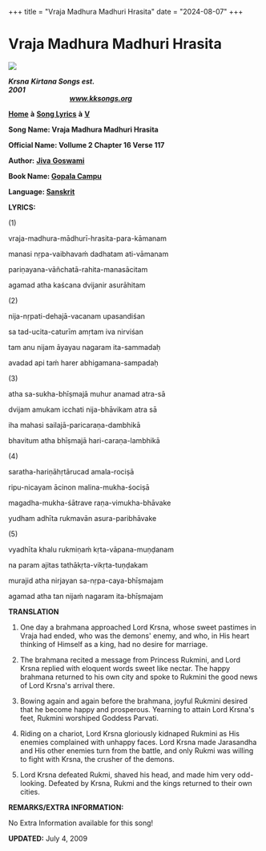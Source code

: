+++
title = "Vraja Madhura Madhuri Hrasita"
date = "2024-08-07"
+++

# Vraja Madhura Madhuri Hrasita
**[![](http://kksongs.org/image_files/image002.jpg)](http://kksongs.org/)**

**_Krsna_** **_Kirtana Songs est. 2001_**                                                                                                                                                      **_www.kksongs.org_**

**[Home](http://kksongs.org/)** **à** **[Song Lyrics](http://kksongs.org/lyrics.html)** **à** **[V](http://kksongs.org/songs/song_v.html)**

**Song Name: Vraja Madhura Madhuri Hrasita**

**Official Name: Vollume 2 Chapter 16 Verse 117**

**Author:** [**Jiva** **Goswami**](http://kksongs.org/authors/list/jivagoswami.html)

**Book Name: [Gopala Campu](http://kksongs.org/authors/gopalacampu.html)**

**Language: [Sanskrit](http://kksongs.org/language/list/sanskrit.html)**

**LYRICS:**

(1)

vraja-madhura-mādhurī-hrasita-para-kāmanam

manasi nṛpa-vaibhavaḿ dadhatam ati-vāmanam

pariṇayana-vāñchatā-rahita-manasācitam

agamad atha kaścana dvijanir asurāhitam

(2)

nija-nṛpati-dehajā-vacanam upasandiśan

sa tad-ucita-caturīm amṛtam iva nirviśan

tam anu nijam āyayau nagaram ita-sammadaḥ

avadad api taḿ harer abhigamana-sampadaḥ

(3)

atha sa-sukha-bhīṣmajā muhur anamad atra-sā

dvijam amukam icchati nija-bhāvikam atra sā

iha mahasi sailajā-paricaraṇa-dambhikā

bhavitum atha bhīṣmajā hari-caraṇa-lambhikā

(4)

saratha-hariṇāhṛtārucad amala-rociṣā

ripu-nicayam ācinon malina-mukha-śociṣā

magadha-mukha-śātrave raṇa-vimukha-bhāvake

yudham adhīta rukmavān asura-paribhāvake

(5)

vyadhīta khalu rukmiṇaḿ kṛta-vāpana-muṇḍanam

na param ajitas tathākṛta-vikṛta-tuṇḍakam

murajid atha nirjayan sa-nṛpa-caya-bhīṣmajam

agamad atha tan nijaḿ nagaram ita-bhīṣmajam

**TRANSLATION**

1) One day a brahmana approached Lord Krsna, whose sweet pastimes in Vraja had ended, who was the demons' enemy, and who, in His heart thinking of Himself as a king, had no desire for marriage.

2) The brahmana recited a message from Princess Rukmini, and Lord Krsna replied with eloquent words sweet like nectar. The happy brahmana returned to his own city and spoke to Rukmini the good news of Lord Krsna's arrival there.

3) Bowing again and again before the brahmana, joyful Rukmini desired that he become happy and prosperous. Yearning to attain Lord Krsna's feet, Rukmini worshiped Goddess Parvati.

4) Riding on a chariot, Lord Krsna gloriously kidnaped Rukmini as His enemies complained with unhappy faces. Lord Krsna made Jarasandha and His other enemies turn from the battle, and only Rukmi was willing to fight with Krsna, the crusher of the demons.

5) Lord Krsna defeated Rukmi, shaved his head, and made him very odd-looking. Defeated by Krsna, Rukmi and the kings returned to their own cities.

**REMARKS/EXTRA INFORMATION:**

No Extra Information available for this song!

**UPDATED:** July 4, 2009